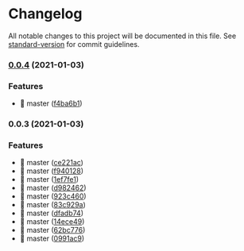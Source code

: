 # Changelog

All notable changes to this project will be documented in this file. See [standard-version](https://github.com/conventional-changelog/standard-version) for commit guidelines.

### [0.0.4](https://github.com/chenjiajing23/good-cli/compare/v0.0.3...v0.0.4) (2021-01-03)


### Features

* 🎸 master ([f4ba6b1](https://github.com/chenjiajing23/good-cli/commit/f4ba6b1bfe9c31262d071301c63c56d06ce2b62d))

### 0.0.3 (2021-01-03)


### Features

* 🎸 master ([ce221ac](https://github.com/chenjiajing23/good-cli/commit/ce221acf810b01f413b8189317a47c4f2b03b627))
* 🎸 master ([f940128](https://github.com/chenjiajing23/good-cli/commit/f9401289def9cdad4ada94f5042e68d54e0d2342))
* 🎸 master ([1ef7fe1](https://github.com/chenjiajing23/good-cli/commit/1ef7fe1983ba56f6a46206ac3251143d2603baae))
* 🎸 master ([d982462](https://github.com/chenjiajing23/good-cli/commit/d982462894a30e870179a56abffa9a3e5400a8ba))
* 🎸 master ([923c460](https://github.com/chenjiajing23/good-cli/commit/923c4602108430f15a7568282ab2a97d719e1442))
* 🎸 master ([83c929a](https://github.com/chenjiajing23/good-cli/commit/83c929a68d2f9a12adf6a1d6470a326bcd71f2d9))
* 🎸 master ([dfadb74](https://github.com/chenjiajing23/good-cli/commit/dfadb7476dda27dfd7778b9177f115640437ba70))
* 🎸 master ([14ece49](https://github.com/chenjiajing23/good-cli/commit/14ece49f9a61bfbf409246877af70f834149d5a0))
* 🎸 master ([62bc776](https://github.com/chenjiajing23/good-cli/commit/62bc7766e86bcd5f1af52e48403d09b9b2f0d45e))
* 🎸 master ([0991ac9](https://github.com/chenjiajing23/good-cli/commit/0991ac927bf57fb08271e2c41fa3dcfdaf1694a3))
